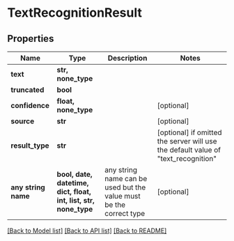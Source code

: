 # TextRecognitionResult


## Properties
Name | Type | Description | Notes
------------ | ------------- | ------------- | -------------
**text** | **str, none_type** |  | 
**truncated** | **bool** |  | 
**confidence** | **float, none_type** |  | [optional] 
**source** | **str** |  | [optional] 
**result_type** | **str** |  | [optional]  if omitted the server will use the default value of "text_recognition"
**any string name** | **bool, date, datetime, dict, float, int, list, str, none_type** | any string name can be used but the value must be the correct type | [optional]

[[Back to Model list]](../README.md#documentation-for-models) [[Back to API list]](../README.md#documentation-for-api-endpoints) [[Back to README]](../README.md)


